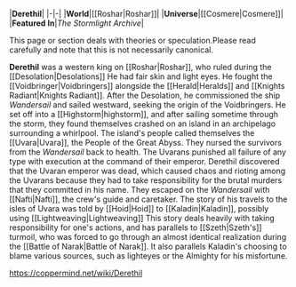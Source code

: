 |**Derethil**|
|-|-|
|**World**|[[Roshar\|Roshar]]|
|**Universe**|[[Cosmere\|Cosmere]]|
|**Featured In**|*The Stormlight Archive*|

This page or section deals with theories or speculation.Please read carefully and note that this is not necessarily canonical.

**Derethil** was a western king on [[Roshar\|Roshar]], who ruled during the [[Desolation\|Desolations]] He had fair skin and light eyes. He fought the [[Voidbringer\|Voidbringers]] alongside the [[Herald\|Heralds]] and [[Knights Radiant\|Knights Radiant]].
After the Desolation, he commissioned the ship *Wandersail* and sailed westward, seeking the origin of the Voidbringers. He set off into a [[Highstorm\|highstorm]], and after sailing sometime through the storm, they found themselves crashed on an island in an archipelago surrounding a whirlpool. The island's people called themselves the [[Uvara\|Uvara]], the People of the Great Abyss. They nursed the survivors from the *Wandersail* back to health. The Uvarans punished all failure of any type with execution at the command of their emperor. Derethil discovered that the Uvaran emperor was dead, which caused chaos and rioting among the Uvarans because they had to take responsibility for the brutal murders that they committed in his name. They escaped on the *Wandersail* with [[Nafti\|Nafti]], the crew's guide and caretaker.
The story of his travels to the isles of Uvara was told by [[Hoid\|Hoid]] to [[Kaladin\|Kaladin]], possibly using [[Lightweaving\|Lightweaving]]
This story deals heavily with taking responsibility for one's actions, and has parallels to [[Szeth\|Szeth's]] turmoil, who was forced to go through an almost identical realization during the [[Battle of Narak\|Battle of Narak]]. It also parallels Kaladin's choosing to blame various sources, such as lighteyes or the Almighty for his misfortune.



https://coppermind.net/wiki/Derethil